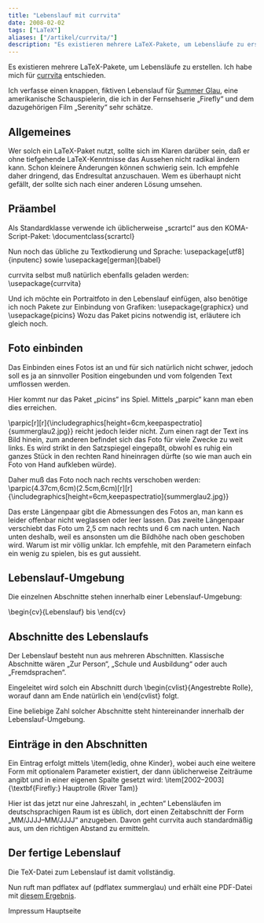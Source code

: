 ```yaml
---
title: "Lebenslauf mit currvita"
date: 2008-02-02
tags: ["LaTeX"]
aliases: ["/artikel/currvita/"]
description: "Es existieren mehrere LaTeX-Pakete, um Lebensläufe zu erstellen. Ich habe mich für currvita entschieden."
---
```

Es existieren mehrere LaTeX-Pakete, um Lebensläufe zu erstellen. Ich habe mich für [currvita](http://www.ctan.org/tex-archive/macros/latex/contrib/currvita/) entschieden.

Ich verfasse einen knappen, fiktiven Lebenslauf für [Summer Glau](http://www.summerglau.co.uk/), eine amerikanische Schauspielerin, die ich in der Fernsehserie „Firefly“ und dem dazugehörigen Film „Serenity“ sehr schätze.

## Allgemeines

Wer solch ein LaTeX-Paket nutzt, sollte sich im Klaren darüber sein, daß er ohne tiefgehende LaTeX-Kenntnisse das Aussehen nicht radikal ändern kann. Schon kleinere Änderungen können schwierig sein. Ich empfehle daher dringend, das Endresultat anzuschauen. Wem es überhaupt nicht gefällt, der sollte sich nach einer anderen Lösung umsehen.

## Präambel

Als Standardklasse verwende ich üblicherweise „scrartcl“ aus den KOMA-Script-Paket: \documentclass{scrartcl}

Nun noch das übliche zu Textkodierung und Sprache: \usepackage[utf8]{inputenc} sowie \usepackage[german]{babel}

currvita selbst muß natürlich ebenfalls geladen werden: \usepackage{currvita}

Und ich möchte ein Portraitfoto in den Lebenslauf einfügen, also benötige ich noch Pakete zur Einbindung von Grafiken: \usepackage{graphicx} und \usepackage{picins}
Wozu das Paket picins notwendig ist, erläutere ich gleich noch.

## Foto einbinden

Das Einbinden eines Fotos ist an und für sich natürlich nicht schwer, jedoch soll es ja an sinnvoller Position eingebunden und vom folgenden Text umflossen werden.

Hier kommt nur das Paket „picins“ ins Spiel. Mittels „parpic“ kann man eben dies erreichen.

\parpic[r][r]{\includegraphics[height=6cm,keepaspectratio]{summerglau2.jpg}} reicht jedoch leider nicht. Zum einen ragt der Text ins Bild hinein, zum anderen befindet sich das Foto für viele Zwecke zu weit links. Es wird strikt in den Satzspiegel eingepaßt, obwohl es ruhig ein ganzes Stück in den rechten Rand hineinragen dürfte (so wie man auch ein Foto von Hand aufkleben würde).

Daher muß das Foto noch nach rechts verschoben werden:
\parpic(4.37cm,6cm)(2.5cm,6cm)[r][r]{\includegraphics[height=6cm,keepaspectratio]{summerglau2.jpg}}

Das erste Längenpaar gibt die Abmessungen des Fotos an, man kann es leider offenbar nicht weglassen oder leer lassen. Das zweite Längenpaar verschiebt das Foto um 2,5 cm nach rechts und 6 cm nach unten. Nach unten deshalb, weil es ansonsten um die Bildhöhe nach oben geschoben wird. Warum ist mir völlig unklar. Ich empfehle, mit den Parametern einfach ein wenig zu spielen, bis es gut aussieht.

## Lebenslauf-Umgebung

Die einzelnen Abschnitte stehen innerhalb einer Lebenslauf-Umgebung:

\begin{cv}{Lebenslauf} bis \end{cv}

## Abschnitte des Lebenslaufs

Der Lebenslauf besteht nun aus mehreren Abschnitten. Klassische Abschnitte wären „Zur Person“, „Schule und Ausbildung“ oder auch „Fremdsprachen“.

Eingeleitet wird solch ein Abschnitt durch \begin{cvlist}{Angestrebte Rolle}, worauf dann am Ende natürlich ein \end{cvlist} folgt.

Eine beliebige Zahl solcher Abschnitte steht hintereinander innerhalb der Lebenslauf-Umgebung.

## Einträge in den Abschnitten

Ein Eintrag erfolgt mittels \item{ledig, ohne Kinder}, wobei auch eine weitere Form mit optionalem Parameter existiert, der dann üblicherweise Zeiträume angibt und in einer eigenen Spalte gesetzt wird:
\item[2002–2003]{\textbf{Firefly:} Hauptrolle (River Tam)}

Hier ist das jetzt nur eine Jahreszahl, in „echten“ Lebensläufen im deutschsprachigen Raum ist es üblich, dort einen Zeitabschnitt der Form „MM/JJJJ–MM/JJJJ“ anzugeben. Davon geht currvita auch standardmäßig aus, um den richtigen Abstand zu ermitteln.

## Der fertige Lebenslauf

Die TeX-Datei zum Lebenslauf ist damit vollständig.

Nun ruft man pdflatex auf (pdflatex summerglau) und erhält eine PDF-Datei mit [diesem Ergebnis](https://bear-images.sfo2.cdn.digitaloceanspaces.com/th/summerglau.pdf).

Impressum Hauptseite